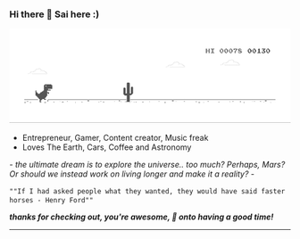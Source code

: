 ### Hi there 👋 Sai here :)

![image](https://github.com/saimj7/saimj7/blob/master/dino.gif)

- Entrepreneur, Gamer, Content creator, Music freak
- Loves The Earth, Cars, Coffee and Astronomy

_- the ultimate dream is to explore the universe.. too much? Perhaps, Mars? Or should we instead work on living longer and make it a reality? -_

```
""If I had asked people what they wanted, they would have said faster horses - Henry Ford""
```

***thanks for checking out, you're awesome, :beers: onto having a good time!***

---
